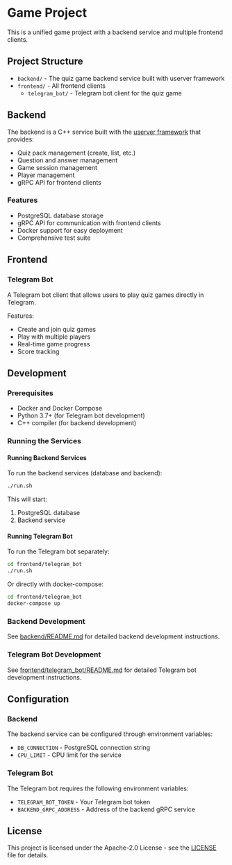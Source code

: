 # Game Project

This is a unified game project with a backend service and multiple frontend clients.

## Project Structure

- `backend/` - The quiz game backend service built with userver framework
- `frontend/` - All frontend clients
  - `telegram_bot/` - Telegram bot client for the quiz game

## Backend

The backend is a C++ service built with the [userver framework](https://github.com/userver-framework/userver) that provides:

- Quiz pack management (create, list, etc.)
- Question and answer management
- Game session management
- Player management
- gRPC API for frontend clients

### Features

- PostgreSQL database storage
- gRPC API for communication with frontend clients
- Docker support for easy deployment
- Comprehensive test suite

## Frontend

### Telegram Bot

A Telegram bot client that allows users to play quiz games directly in Telegram.

Features:
- Create and join quiz games
- Play with multiple players
- Real-time game progress
- Score tracking

## Development

### Prerequisites

- Docker and Docker Compose
- Python 3.7+ (for Telegram bot development)
- C++ compiler (for backend development)

### Running the Services

#### Running Backend Services

To run the backend services (database and backend):

```bash
./run.sh
```

This will start:
1. PostgreSQL database
2. Backend service

#### Running Telegram Bot

To run the Telegram bot separately:

```bash
cd frontend/telegram_bot
./run.sh
```

Or directly with docker-compose:

```bash
cd frontend/telegram_bot
docker-compose up
```

### Backend Development

See [backend/README.md](backend/README.md) for detailed backend development instructions.

### Telegram Bot Development

See [frontend/telegram_bot/README.md](frontend/telegram_bot/README.md) for detailed Telegram bot development instructions.

## Configuration

### Backend

The backend service can be configured through environment variables:

- `DB_CONNECTION` - PostgreSQL connection string
- `CPU_LIMIT` - CPU limit for the service

### Telegram Bot

The Telegram bot requires the following environment variables:

- `TELEGRAM_BOT_TOKEN` - Your Telegram bot token
- `BACKEND_GRPC_ADDRESS` - Address of the backend gRPC service

## License

This project is licensed under the Apache-2.0 License - see the [LICENSE](LICENSE) file for details.